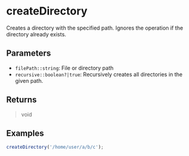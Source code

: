 # createDirectory <Badge type="tip" text="JavaScript" />

Creates a directory with the specified path. Ignores the operation if the directory already exists.

## Parameters

- `filePath::string`: File or directory path
- `recursive::boolean?|true`: Recursively creates all directories in the given path.

## Returns

> void

## Examples

```javascript
createDirectory('/home/user/a/b/c');
```
